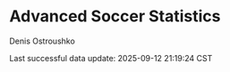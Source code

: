 # Advanced Soccer Statistics
Denis Ostroushko

<!-- gfm -->

Last successful data update: 2025-09-12 21:19:24 CST
